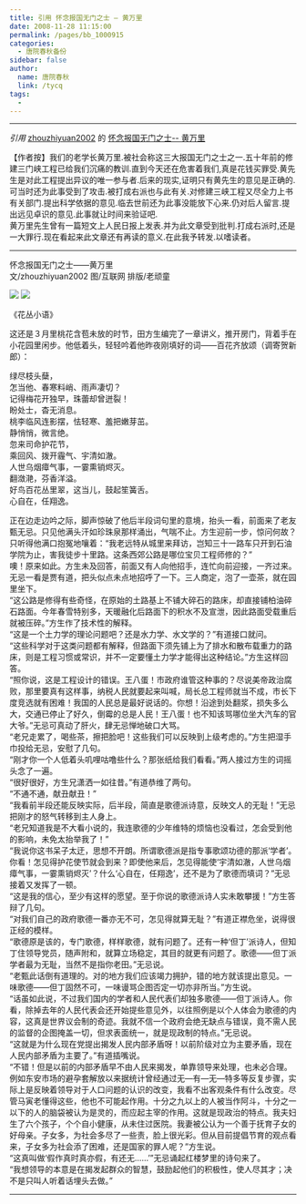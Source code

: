```yaml
---
title: 引用 怀念报国无门之士 — 黄万里
date: 2008-11-28 11:15:00
permalink: /pages/bb_1000915
categories: 
  - 唐院春秋备份
sidebar: false
author: 
  name: 唐院春秋
  link: /tycq
tags: 
  - 
---
```


* * *

_引用_ [zhouzhiyuan2002](http://zhouzhiyuan2002.blog.163.com/) 的 [怀念报国无门之士--
黄万里](http://zhouzhiyuan2002.blog.163.com/blog/static/10199338220081021944319)


  
【作者按】我们的老学长黄万里.被社会称这三大报国无门之士之一.五十年前的修建三门峡工程已给我们沉痛的教训.直到今天还在危害着我们,真是花钱买罪受.黄先生是对此工程提出异议的唯一参与者.后来的现实,证明只有黄先生的意见是正确的.可当时还为此事受到了攻击.被打成右派也与此有关.对修建三峡工程又尽全力上书有关部门.提出科学依据的意见.临去世前还为此事没能放下心来.仍对后人留言.提出远见卓识的意见.此事就让时间来验证吧.  
黄万里先生曾有一篇短文上人民日报上发表.并为此文章受到批判.打成右派时,还是一大罪行.现在看起来此文章还有再读的意义.在此我予转发.以嗜读者。  

* * *

  
怀念报国无门之士——黄万里  
文/zhouzhiyuan2002 图/互联网 排版/老顽童  
  
![](http://img.blog.163.com/photo/jMdizX54DUBF0JTzOMImWQ==/4515703051370030904.jpg)
![](http://img.blog.163.com/photo/J434uvfCMrfl4fayCreOrA==/4523584350718144851.jpg)  
  
《花丛小语》

  
这还是３月里桃花含苞未放的时节，田方生编完了一章讲义，推开房门，背着手在小花园里闲步。他低着头，轻轻吟着他昨夜刚填好的词——百花齐放颂（调寄贺新郎）：  
  
绿尽枝头蘖，  
怎当他、春寒料峭、雨声凄切？  
记得梅花开独早，珠蕾却曾迸裂！  
盼处士，杳无消息。  
桃李临风连影摆，怯轻寒、羞把嫩芽茁。  
静悄悄，微言绝。  
忽来司命护花节，  
乘回风、拨开霾气、宇清如澈。  
人世乌烟瘴气事，一霎熏销烬灭。  
翻潋滟，芬香洋溢。  
好鸟百花丛里翠，这当儿，鼓起笙簧舌。  
心自在，任翔逸。  
  
正在边走边吟之际，脚声惊破了他后半段词句里的意境，抬头一看，前面来了老友甄无忌。只见他满头汗如珍珠泉那样涌出，气喘不止。方生迎前一步，惊问何故？只听得他满口抱冤地嚷着：“我老远特从城里来拜访，岂知三十一路车只开到石油学院为止，害我徒步十里路。这条西郊公路是哪位宝贝工程师修的？”  
噢！原来如此。方生未及回答，前面又有人向他招手，连忙向前迎接，一齐过来。无忌一看是贾有道，把头似点未点地招呼了一下。三人商定，泡了一壶茶，就在园里坐下。  
“这公路是修得有些奇怪，在原始的土路基上不铺大碎石的路床，却直接铺柏油碎石路面。今年春雪特别多，天暖融化后路面下的积水不及宣泄，因此路面受载重后就被压碎。”方生作了技术性的解释。  
“这是一个土力学的理论问题吧？还是水力学、水文学的？”有道接口就问。  
“这些科学对于这类问题都有解释，但路面下须先铺上为了排水和散布载重力的路床，则是工程习惯或常识，并不一定要懂土力学才能得出这种结论。”方生这样回答。  
“照你说，这是工程设计的错误。王八蛋！市政府谁管这种事的？尽说美帝政治腐败，那里要真有这样事，纳税人民就要起来叫喊，局长总工程师就当不成，市长下度竞选就有困难！我国的人民总是最好说话的。你想！沿途到处翻浆，损失多么大，交通已停止了好久，倒霉的总是人民！王八蛋！也不知该骂哪位坐大汽车的官大爷。”无忌可真动了肝火，肆无忌惮地破口大骂。  
“老兄走累了，喝些茶，擦把脸吧！这些我们可以反映到上级考虑的。”方生把湿手巾投给无忌，安慰了几句。  
“刚才你一个人低着头叽哩咕噜些什么？那张纸给我们看看。”两人接过方生的词摇头念了一遍。  
“很好很好，方生兄潇洒一如往昔。”有道恭维了两句。  
“不通不通，献丑献丑！”  
“我看前半段还能反映实际，后半段，简直是歌德派诗意，反映文人的无耻！”无忌把刚才的怒气转移到主人身上。  
“老兄知道我是不大看小说的，我连歌德的少年维特的烦恼也没看过，怎会受到他的影响，未免太抬举我了！”  
“我说你这书呆子太迂，思想不开朗。所谓歌德派是指专事歌颂功德的那派‘学者’。你看！怎见得护花使节就会到来？即使他来后，怎见得能使‘宇清如澈，人世乌烟瘴气事，一霎熏销烬灭’？什么‘心自在，任翔逸’，还不是为了歌德而填词？”无忌接着又发挥了一顿。  
“这是我的信心，至少有这样的愿望。至于你说的歌德派诗人实未敢攀援！”方生答辩了几句。  
“对我们自己的政府歌德一番亦无不可，怎见得就算无耻？”有道正襟危坐，说得很正经的模样。  
“歌德原是该的，专门歌德，样样歌德，就有问题了。还有一种‘但丁’派诗人，但知丁住领导党员，随声附和，就算立场稳定，其目的就更有问题了。歌德——但丁派学者最为无耻，当然不是指你老田。”无忌说。  
“老甄此话倒有道理的。对的地方我们应该竭力拥护，错的地方就该提出意见。一味歌德——但丁固然不可，一味谩骂企图否定一切亦非所当。”方生说。  
“话虽如此说，不过我们国内的学者和人民代表们却独多歌德——但丁派诗人。你看，除掉去年的人民代表会还开始提些意见外，以往照例是以个人体会为歌德的内容，这真是世界议会制的奇迹。我就不信一个政府会绝无缺点与错误，竟不需人民的监督的企图掩盖一切，但求表面统一，就是现政制的特点。”无忌说。  
“这就是为什么现在党提出揭发人民内部矛盾呀！以前阶级对立为主要矛盾，现在人民内部矛盾为主要了。”有道插嘴说。  
“不错！但是以前的内部矛盾早不由人民来揭发，单靠领导来处理，也未必合理。例如东安市场的避孕套解放以来据统计曾经通过无—有—无—特多等反复步骤，实际上是反映着领导对于人口问题的认识的改变，我看不出客观条件有什么改变。尽管马寅老懂得这些，他也不可能起作用。十分之九以上的人被当作阿斗，十分之一以下的人的脑袋被认为是灵的，而应起主宰的作用。这就是现政治的特点。我夫妇生了六个孩子，个个自小健康，从未住过医院。我妻被公认为一个善于抚育子女的好母亲。子女多，为社会多尽了一些责，脸上很光彩。但从目前提倡节育的观点看来，子女多为社会添了困难，还是国家的罪人呢？”方生说。  
“这真叫做‘假作真时真亦假，有还无……’”无忌诵起红楼梦里的诗句来了。  
“我想领导的本意是在揭发起群众的智慧，鼓励起他们的积极性，使人尽其才；决不是只叫人听着话埋头去做。”  
  
---